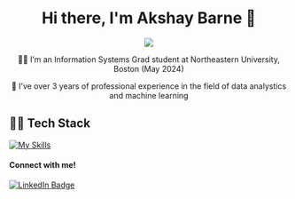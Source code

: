 <h1 align="center">
Hi there, I'm Akshay Barne 👋 
</h1>


<div id="header" align="center">
  <img src="https://media.giphy.com/media/v1.Y2lkPTc5MGI3NjExMHN4YWxiaXE3NjBmZWZ1dGllYmU4dmplczQwa3FsNzRhZTllN2FrZSZlcD12MV9pbnRlcm5hbF9naWZfYnlfaWQmY3Q9Zw/hpXdHPfFI5wTABdDx9/giphy.gif" />

👩‍🎓 I’m an Information Systems Grad student at Northeastern University, Boston (May 2024)

💼 I’ve over 3 years of professional experience in the field of data analystics and machine learning
</div>

## 👩‍💻 Tech Stack

[![My Skills](https://skillicons.dev/icons?i=py,mysql,tensorflow,pytorch,mongodb,aws,gcp,azure,kafka,git,docker,postman)]()


#### Connect with me!
<div id="badges">
  <a href="https://www.linkedin.com/in/akshaybarne/">
    <img src="https://img.shields.io/badge/LinkedIn-blue?style=for-the-badge&logo=linkedin&logoColor=white" alt="LinkedIn Badge"/>
  </a>
</div>

